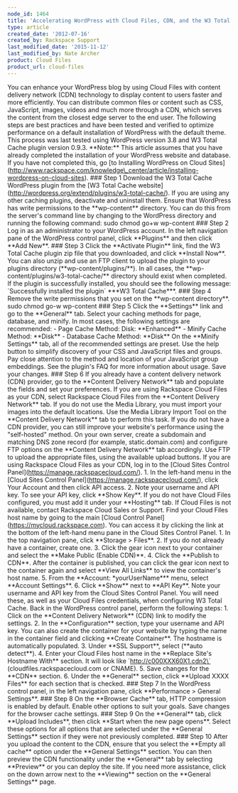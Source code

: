```yaml
---
node_id: 1464
title: 'Accelerating WordPress with Cloud Files, CDN, and the W3 Total Cache Plugin'
type: article
created_date: '2012-07-16'
created_by: Rackspace Support
last_modified_date: '2015-11-12'
last_modified_by: Nate Archer
product: Cloud Files
product_url: cloud-files
---
```


You can enhance your WordPress blog by using Cloud Files with content
delivery network (CDN) technology to display content to users faster and
more efficiently. You can distribute common files or content such as
CSS, JavaScript, images, videos and much more through a CDN, which
serves the content from the closest edge server to the end user. The
following steps are best practices and have been tested and verified to
optimize performance on a default installation of WordPress with the
default theme. This process was last tested using WordPress version 3.8
and W3 Total Cache plugin version 0.9.3. \*\*Note:\*\* This article
assumes that you have already completed the installation of your
WordPress website and database. If you have not completed this, go \[to
Installing WordPress on Cloud
Sites\](http://www.rackspace.com/knowledge\_center/article/installing-wordpress-on-cloud-sites).
\#\#\# Step 1 Download the W3 Total Cache WordPress plugin from the \[W3
Total Cache
website\](http://wordpress.org/extend/plugins/w3-total-cache/). If you
are using any other caching plugins, deactivate and uninstall them.
Ensure that WordPress has write permissions to the \*\*wp-content\*\*
directory. You can do this from the server's command line by changing to
the WordPress directory and running the following command: sudo chmod
go+w wp-content \#\#\# Step 2 Log in as an administrator to your
WordPress account. In the left navigation pane of the WordPress control
panel, click \*\*Plugins\*\* and then click \*\*Add New\*\*. \#\#\# Step
3 Click the \*\*Activate Plugin\*\* link, find the W3 Total Cache plugin
zip file that you downloaded, and click \*\*Install Now\*\*. You can
also unzip and use an FTP client to upload the plugin to your plugins
directory (\*\*wp-content/plugins/\*\*). In all cases, the
\*\*wp-content/plugins/w3-total-cache/\*\* directory should exist when
completed. If the plugin is successfully installed, you should see the
following message: \`Successfully installed the plugin\` \*\*\*W3 Total
Cache\*\*\*. \#\#\# Step 4 Remove the write permissions that you set on
the \*\*wp-content directory\*\*. sudo chmod go-w wp-content \#\#\# Step
5 Click the \*\*Settings\*\* link and go to the \*\*General\*\* tab.
Select your caching methods for page, database, and minify. In most
cases, the following settings are recommended: - Page Cache Method:
Disk: \*\*Enhanced\*\* - Minify Cache Method: \*\*Disk\*\* - Database
Cache Method: \*\*Disk\*\* On the \*\*Minify Settings\*\* tab, all of
the recommended settings are preset. Use the help button to simplify
discovery of your CSS and JavaScript files and groups. Pay close
attention to the method and location of your JavaScript group
embeddings. See the plugin's FAQ for more information about usage. Save
your changes. \#\#\# Step 6 If you already have a content delivery
network (CDN) provider, go to the \*\*Content Delivery Network\*\* tab
and populate the fields and set your preferences. If you are using
Rackspace Cloud Files as your CDN, select Rackspace Cloud Files from the
\*\*Content Delivery Network\*\* tab. If you do not use the Media
Library, you must import your images into the default locations. Use the
Media Library Import Tool on the \*\*Content Delivery Network\*\* tab to
perform this task. If you do not have a CDN provider, you can still
improve your website's performance using the "self-hosted" method. On
your own server, create a subdomain and matching DNS zone record (for
example, static.domain.com) and configure FTP options on the \*\*Content
Delivery Network\*\* tab accordingly. Use FTP to upload the appropriate
files, using the available upload buttons. If you are using Rackspace
Cloud Files as your CDN, log in to the \[Cloud Sites Control
Panel\](https://manage.rackspacecloud.com/). 1. In the left-hand menu in
the \[Cloud Sites Control Panel\](https://manage.rackspacecloud.com/),
click Your Account and then click API access. 2. Note your username and
API key. To see your API key, click \*\*Show Key\*\*. If you do not have
Cloud Files configured, you must add it under your \*\*Hosting\*\* tab.
If Cloud Files is not available, contact Rackspace Cloud Sales or
Support. Find your Cloud Files host name by going to the main \[Cloud
Control Panel\](https://mycloud.rackspace.com). You can access it by
clicking the link at the bottom of the left-hand menu pane in the Cloud
Sites Control Panel. 1. In the top navigation pane, click \*\*Storage
&gt; Files\*\*. 2. If you do not already have a container, create one.
3. Click the gear icon next to your container and select the \*\*Make
Public (Enable CDN)\*\*. 4. Click the \*\*Publish to CDN\*\*. After the
container is published, you can click the gear icon next to the
container again and select \*\*View All Links\*\* to view the
container's host name. 5. From the \*\*Account: \*yourUserName\*\*\*
menu, select \*\*Account Settings\*\*. 6. Click \*\*Show\*\* next to
\*\*API Key\*\*. Note your username and API key from the Cloud Sites
Control Panel. You will need these, as well as your Cloud Files
credentials, when configuring W3 Total Cache. Back in the WordPress
control panel, perform the following steps: 1. Click on the \*\*Content
Delivery Network\*\* (CDN) link to modify the settings. 2. In the
\*\*Configuration\*\* section, type your username and API key. You can
also create the container for your website by typing the name in the
container field and clicking \*\*Create Container\*\*. The hostname is
automatically populated. 3. Under \*\*SSL Support\*\*, select (\*\*auto
detect\*\*). 4. Enter your Cloud Files host name in the \*\*Replace
Site's Hostname With\*\* section. It will look like
\`http://c000XXX60X1.cdn2\` (cloudfiles.rackspacecloud.com or CNAME). 5.
Save changes for the \*\*CDN\*\* section. 6. Under the \*\*General\*\*
section, click \*\*Upload XXXX Files\*\* for each section that is
checked. \#\#\# Step 7 In the WordPress control panel, in the left
navigation pane, click \*\*Performance &gt; General Settings\*\*. \#\#\#
Step 8 On the \*\*Browser Cache\*\* tab, HTTP compression is enabled by
default. Enable other options to suit your goals. Save changes for the
browser cache settings. \#\#\# Step 9 On the \*\*General\*\* tab, click
\*\*Upload Includes\*\*, then click \*\*Start when the new page
opens\*\*. Select these options for all options that are selected under
the \*\*General Settings\*\* section if they were not previously
completed. \#\#\# Step 10 After you upload the content to the CDN,
ensure that you select the \*\*Empty all cache\*\* option under the
\*\*General Settings\*\* section. You can then preview the CDN
functionality under the \*\*General\*\* tab by selecting \*\*Preview\*\*
or you can deploy the site. If you need more assistance, click on the
down arrow next to the \*\*Viewing\*\* section on the \*\*General
Settings\*\* page.



